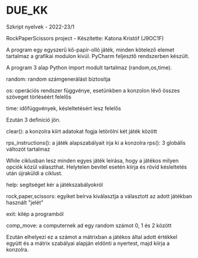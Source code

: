 # DUE_KK
Szkript nyelvek - 2022-23/1

RockPaperScissors project - Készítette: Katona Kristóf (J9OC1F)

A program egy egyszerű kő-papír-olló játék, minden kötelező elemet tartalmaz a grafikai modulon kívül. PyCharm feljesztő rendszerben készült.

A program 3 alap Python import modult tartalmaz (random,os,time).

random: random számgenerálást biztosítja

os: operációs rendszer függvénye, esetünkben a konzolon lévő összes szöveget törléséért felelős

time: időfüggvények, késleltetésért lesz felelős

Ezután 3 definíció jön.

clear(): a konzolra kiírt adatokat fogja letörölni két játék között

rps_instructions(): a játék alapszabályait írja ki a konzolra
rps(): 3 globális változót tartalmaz


While ciklusban lesz minden egyes játék leírása, hogy a játékos milyen opciók közül választhat. Helytelen bevitel esetén kiírja és rövid késleltetés után újraküldi a ciklust.

help: segítséget kér a játékszabályokról

rock,paper,scissors: egyiket beírva kiválasztja a választott az adott játékban használt "jelét"

exit: kilép a programból

comp_move: a computernek ad egy random számot 0, 1 és 2 között

Ezután elhelyezi ez a számot a mátrixban a játékos által adott értékkel együtt és a mátrix szabályai alapján eldönti a nyertest, majd kiírja a konzolra.




